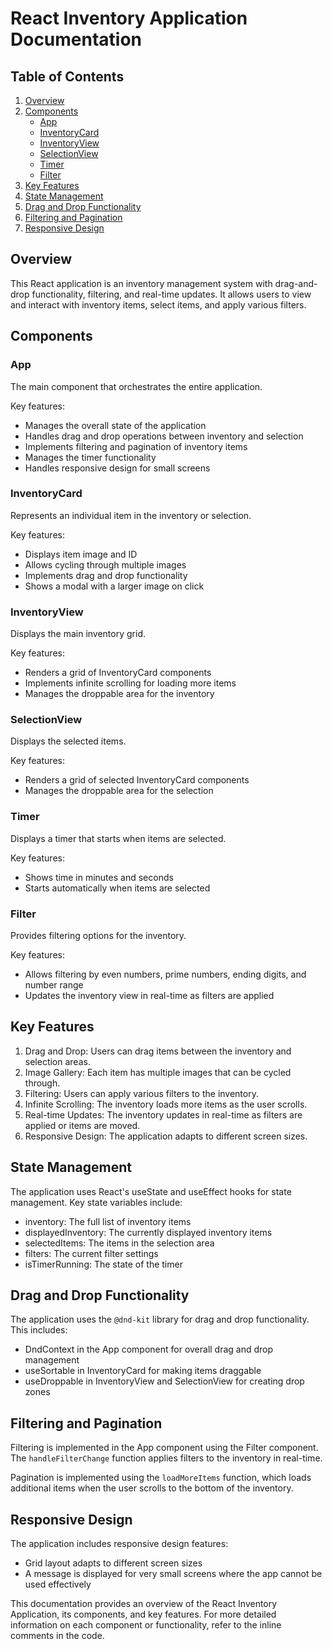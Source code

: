 # React Inventory Application Documentation

## Table of Contents
1. [Overview](#overview)
2. [Components](#components)
    - [App](#app)
    - [InventoryCard](#inventorycard)
    - [InventoryView](#inventoryview)
    - [SelectionView](#selectionview)
    - [Timer](#timer)
    - [Filter](#filter)
3. [Key Features](#key-features)
4. [State Management](#state-management)
5. [Drag and Drop Functionality](#drag-and-drop-functionality)
6. [Filtering and Pagination](#filtering-and-pagination)
7. [Responsive Design](#responsive-design)

## Overview

This React application is an inventory management system with drag-and-drop functionality, filtering, and real-time updates. It allows users to view and interact with inventory items, select items, and apply various filters.

## Components

### App

The main component that orchestrates the entire application.

Key features:
- Manages the overall state of the application
- Handles drag and drop operations between inventory and selection
- Implements filtering and pagination of inventory items
- Manages the timer functionality
- Handles responsive design for small screens

### InventoryCard

Represents an individual item in the inventory or selection.

Key features:
- Displays item image and ID
- Allows cycling through multiple images
- Implements drag and drop functionality
- Shows a modal with a larger image on click

### InventoryView

Displays the main inventory grid.

Key features:
- Renders a grid of InventoryCard components
- Implements infinite scrolling for loading more items
- Manages the droppable area for the inventory

### SelectionView

Displays the selected items.

Key features:
- Renders a grid of selected InventoryCard components
- Manages the droppable area for the selection

### Timer

Displays a timer that starts when items are selected.

Key features:
- Shows time in minutes and seconds
- Starts automatically when items are selected

### Filter

Provides filtering options for the inventory.

Key features:
- Allows filtering by even numbers, prime numbers, ending digits, and number range
- Updates the inventory view in real-time as filters are applied

## Key Features

1. Drag and Drop: Users can drag items between the inventory and selection areas.
2. Image Gallery: Each item has multiple images that can be cycled through.
3. Filtering: Users can apply various filters to the inventory.
4. Infinite Scrolling: The inventory loads more items as the user scrolls.
5. Real-time Updates: The inventory updates in real-time as filters are applied or items are moved.
6. Responsive Design: The application adapts to different screen sizes.

## State Management

The application uses React's useState and useEffect hooks for state management. Key state variables include:

- inventory: The full list of inventory items
- displayedInventory: The currently displayed inventory items
- selectedItems: The items in the selection area
- filters: The current filter settings
- isTimerRunning: The state of the timer

## Drag and Drop Functionality

The application uses the `@dnd-kit` library for drag and drop functionality. This includes:

- DndContext in the App component for overall drag and drop management
- useSortable in InventoryCard for making items draggable
- useDroppable in InventoryView and SelectionView for creating drop zones

## Filtering and Pagination

Filtering is implemented in the App component using the Filter component. The `handleFilterChange` function applies filters to the inventory in real-time.

Pagination is implemented using the `loadMoreItems` function, which loads additional items when the user scrolls to the bottom of the inventory.

## Responsive Design

The application includes responsive design features:

- Grid layout adapts to different screen sizes
- A message is displayed for very small screens where the app cannot be used effectively

This documentation provides an overview of the React Inventory Application, its components, and key features. For more detailed information on each component or functionality, refer to the inline comments in the code.